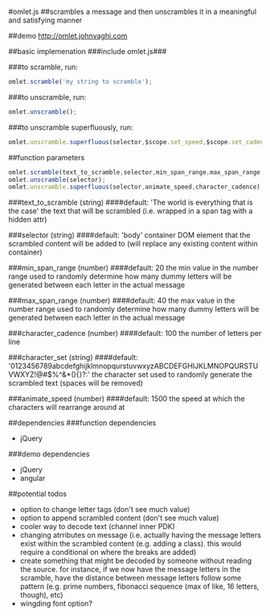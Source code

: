 #omlet.js
##scrambles a message and then unscrambles it in a meaningful and satisfying manner

##demo
http://omlet.johnvaghi.com

##basic implemenation
###include omlet.js###

###to scramble, run:
```javascript
omlet.scramble('my string to scramble');
```

###to unscramble, run:
```javascript
omlet.unscramble();
```
###to unscramble superfluously, run:
```javascript
omlet.unscramble.superfluous(selector,$scope.set_speed,$scope.set_cadence);
```

##function parameters
```javascript
omlet.scramble(text_to_scramble,selector,min_span_range,max_span_range,character_cadence,character_set);
omlet.unscramble(selector);
omlet.unscramble.superfluous(selector,animate_speed,character_cadence); 
```
###text_to_scramble (string)
####default: 'The world is everything that is the case'
the text that will be scrambled (i.e. wrapped in a span tag with a hidden attr)

###selector (string)
####default: 'body'
container DOM element that the scrambled content will be added to (will replace any existing content within container)

###min_span_range (number)
####default: 20
the min value in the number range used to randomly determine how many dummy letters will be generated between each letter in the actual message

###max_span_range (number)
####default: 40
the max value in the number range used to randomly determine how many dummy letters will be generated between each letter in the actual message

###character_cadence (number)
####default: 100
the number of letters per line

###character_set (string)
####default:  '0123456789abcdefghijklmnopqurstuvwxyzABCDEFGHIJKLMNOPQURSTUVWXYZ!@#$%^&*(){}?:'
the character set used to randomly generate the scrambled text (spaces will be removed)

###animate_speed (number)
####default:  1500
the speed at which the characters will rearrange around at

##dependencies
###function dependencies
- jQuery

###demo dependencies
- jQuery
- angular

##potential todos
- option to change letter tags (don't see much value)
- option to append scrambled content (don't see much value)
- cooler way to decode text (channel inner PDK)
- changing atrributes on message (i.e. actually having the message letters exist within the scrambled content (e.g. adding a class). this would require a conditional on where the breaks are added)
- create something that might be decoded by someone without reading the source. for instance, if we now have the message letters in the scramble, have the distance between message letters follow some pattern (e.g. prime numbers, fibonacci sequence (max of like, 16 letters, though), etc)
- wingding font option?
